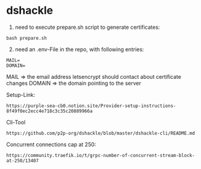 # dshackle

1) need to execute prepare.sh script to generate certificates:
```
bash prepare.sh
```

2) need an .env-File in the repo, with following entries:
```
MAIL=
DOMAIN=
```
MAIL => the email address letsencrypt should contact about certificate changes
DOMAIN => the domain pointing to the server


Setup-Link:
```
https://purple-sea-cb0.notion.site/Provider-setup-instructions-8f49f0ec2ecc4e718c3c35c20889966a
```

Cli-Tool
```
https://github.com/p2p-org/dshackle/blob/master/dshackle-cli/README.md
```

Concurrent connections cap at 250:
```
https://community.traefik.io/t/grpc-number-of-concurrent-stream-block-at-250/13407
```
